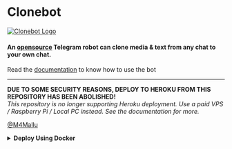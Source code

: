 # Clonebot

[![Clonebot Logo](http://www.randomnoun.com/wpf/shell32-avi/tshell32_160.gif)](#)

#### An [opensource](https://choosealicense.com/licenses/gpl-3.0/) Telegram robot can clone media & text from any chat to your own chat.
Read the [documentation](https://space4renjith.blogspot.com/2022/05/clonebot-technical-documentation.html) to know how to use the bot

---

**DUE TO SOME SECURITY REASONS, DEPLOY TO HEROKU FROM THIS REPOSITORY HAS BEEN ABOLISHED!**
<br>
*This repository is no longer supporting Heroku deployment. Use a paid VPS / Raspberry Pi / Local PC instead. See the documentation for more.*

[@M4Mallu](https://t.me/rmprojects)

<details>
    <summary><b>Deploy Using Docker</b></summary>

1. **Deploying on VPS Using Docker**

    - Start Docker daemon (skip if already running), if installed by snap then use 2nd command:
    
        ```bash
        sudo dockerd
        sudo snap start docker
        ```

        Note: If not started or not starting, run the command below then try to start.

        ```bash
        sudo apt install docker.io
        ```

    - Build Docker image:

        ```bash
        sudo docker build . -t clone-bot
        ```

    - Run the image:

        ```bash
        sudo docker run clone-bot
        ```

    - To stop the image:

        ```bash
        sudo docker ps
        sudo docker stop id
        ```

    - To clear the container:

        ```bash
        sudo docker container prune
        ```

    - To delete the images:

        ```bash
        sudo docker image prune -a
        ```

2. **Deploying on VPS Using docker-compose**

    **NOTE**: If you want to use a port other than 80, change it in docker-compose.yml

    ```bash
    sudo apt install docker-compose
    ```

    - Build and run Docker image:

    ```bash
    sudo docker-compose up
    ```

    - After editing files with nano for example (nano start.sh):

    ```bash
    sudo docker-compose up --build
    ```

    - To stop the image:

    ```bash
    sudo docker-compose stop
    ```

    - To run the image:

    ```bash
    sudo docker-compose start
    ```

</details>
